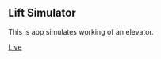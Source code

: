 ## Lift Simulator
This is app simulates working of an elevator.

[Live](https://lyftsim.netlify.app/)